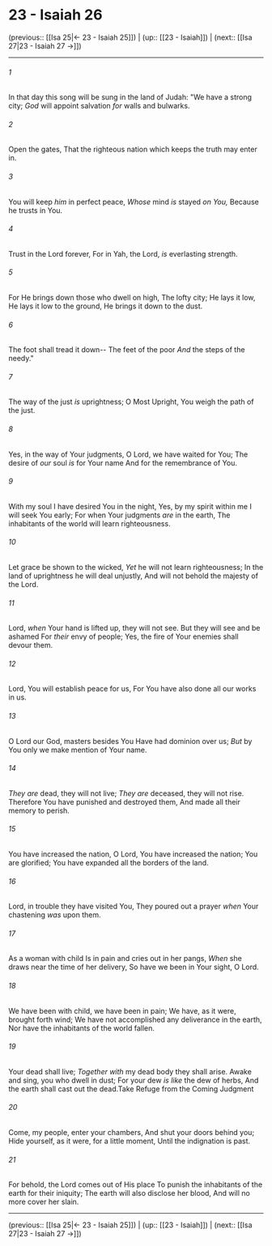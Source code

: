 # 23 - Isaiah 26

(previous:: [[Isa 25|← 23 - Isaiah 25]]) | (up:: [[23 - Isaiah]]) | (next:: [[Isa 27|23 - Isaiah 27 →]])

***


###### 1 
In that day this song will be sung in the land of Judah: "We have a strong city; _God_ will appoint salvation _for_ walls and bulwarks. 

###### 2 
Open the gates, That the righteous nation which keeps the truth may enter in. 

###### 3 
You will keep _him_ in perfect peace, _Whose_ mind _is_ stayed _on You,_ Because he trusts in You. 

###### 4 
Trust in the Lord forever, For in Yah, the Lord, _is_ everlasting strength. 

###### 5 
For He brings down those who dwell on high, The lofty city; He lays it low, He lays it low to the ground, He brings it down to the dust. 

###### 6 
The foot shall tread it down-- The feet of the poor _And_ the steps of the needy." 

###### 7 
The way of the just _is_ uprightness; O Most Upright, You weigh the path of the just. 

###### 8 
Yes, in the way of Your judgments, O Lord, we have waited for You; The desire of _our_ soul _is_ for Your name And for the remembrance of You. 

###### 9 
With my soul I have desired You in the night, Yes, by my spirit within me I will seek You early; For when Your judgments _are_ in the earth, The inhabitants of the world will learn righteousness. 

###### 10 
Let grace be shown to the wicked, _Yet_ he will not learn righteousness; In the land of uprightness he will deal unjustly, And will not behold the majesty of the Lord. 

###### 11 
Lord, _when_ Your hand is lifted up, they will not see. But they will see and be ashamed For _their_ envy of people; Yes, the fire of Your enemies shall devour them. 

###### 12 
Lord, You will establish peace for us, For You have also done all our works in us. 

###### 13 
O Lord our God, masters besides You Have had dominion over us; _But_ by You only we make mention of Your name. 

###### 14 
_They are_ dead, they will not live; _They are_ deceased, they will not rise. Therefore You have punished and destroyed them, And made all their memory to perish. 

###### 15 
You have increased the nation, O Lord, You have increased the nation; You are glorified; You have expanded all the borders of the land. 

###### 16 
Lord, in trouble they have visited You, They poured out a prayer _when_ Your chastening _was_ upon them. 

###### 17 
As a woman with child Is in pain and cries out in her pangs, _When_ she draws near the time of her delivery, So have we been in Your sight, O Lord. 

###### 18 
We have been with child, we have been in pain; We have, as it were, brought forth wind; We have not accomplished any deliverance in the earth, Nor have the inhabitants of the world fallen. 

###### 19 
Your dead shall live; _Together with_ my dead body they shall arise. Awake and sing, you who dwell in dust; For your dew _is like_ the dew of herbs, And the earth shall cast out the dead.Take Refuge from the Coming Judgment 

###### 20 
Come, my people, enter your chambers, And shut your doors behind you; Hide yourself, as it were, for a little moment, Until the indignation is past. 

###### 21 
For behold, the Lord comes out of His place To punish the inhabitants of the earth for their iniquity; The earth will also disclose her blood, And will no more cover her slain.

***

(previous:: [[Isa 25|← 23 - Isaiah 25]]) | (up:: [[23 - Isaiah]]) | (next:: [[Isa 27|23 - Isaiah 27 →]])
